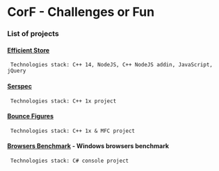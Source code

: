 # CorF - Challenges or Fun

### List of projects

#### [Efficient Store](https://github.com/SilviuArdelean/CorF/tree/master/EfficientStore)
	 Technologies stack: C++ 14, NodeJS, C++ NodeJS addin, JavaScript, jQuery
	 
#### [Serspec](https://github.com/SlyMaximus/CorF/tree/master/Serspec)
	 Technologies stack: C++ 1x project

#### [Bounce Figures](https://github.com/SlyMaximus/CorF/tree/master/ShakeFigures)
	 Technologies stack: C++ 1x & MFC project

#### [Browsers Benchmark](https://github.com/SlyMaximus/CorF/tree/master/browsersBenchmark) - Windows browsers benchmark
	 Technologies stack: C# console project